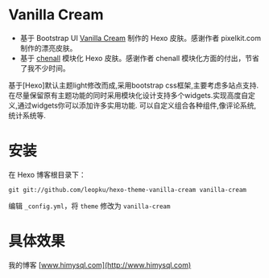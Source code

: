 # Vanilla Cream

* 基于 Bootstrap UI [Vanilla Cream](http://pixelkit.com/free-ui-kits/vanilla-cream/index.html) 制作的 Hexo 皮肤。感谢作者 pixelkit.com 制作的漂亮皮肤。
* 基于 [chenall](http://hexo.chenall.net) 模块化 Hexo 皮肤。感谢作者 chenall 模块化方面的付出，节省了我不少时间。

基于[Hexo]默认主题light修改而成,采用bootstrap css框架,主要考虑多站点支持.
在尽量保留原有主题功能的同时采用模块化设计支持多个widgets.实现高度自定义,通过widgets你可以添加许多实用功能.
可以自定义组合各种组件,像评论系统,统计系统等.

# 安装

在 Hexo 博客根目录下：

```
git git://github.com/leopku/hexo-theme-vanilla-cream vanilla-cream
```

编辑 `_config.yml`，将 `theme` 修改为 `vanilla-cream`

# 具体效果

我的博客 [www.himysql.com](http://www.himysql.com)
